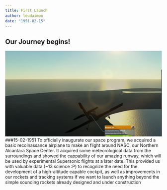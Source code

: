 ```yaml
---
title: First Launch
author: leudaimon
date: "1951-02-15"
---
```


## Our Journey begins!

![](FirstFlight_Y0001-D46-1.jpg)
###15-02-1951
To officially inaugurate our space program, we acquired a basic recoinassance airplane to make an flight around
NASC, our Northern Alcantara Space Center. It acquired some meteorological data from the surroundings and showed the cappability of our amazing runway, which will be used by experimental Supersonic flights at a later date.
This provided us with valuable data (~13 science :P) to recognize the need for the development of a high-altitude capable cockpit, as well as improvements in our rockets and tracking systems if we want to launch anything beyond the simple sounding rockets already designed and under construction


